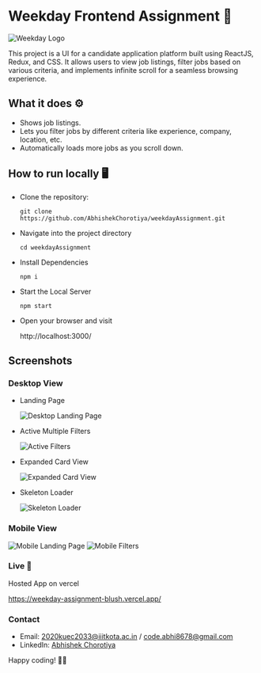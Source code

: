 # Weekday Frontend Assignment 🚀

![Weekday Logo](https://github.com/AbhishekChorotiya/weekdayAssignment/blob/main/screenshots/weekday_cover.jpeg)

This project is a UI for a candidate application platform built using ReactJS, Redux, and CSS. It allows users to view job listings, filter jobs based on various criteria, and implements infinite scroll for a seamless browsing experience.

## What it does ⚙️

- Shows job listings.
- Lets you filter jobs by different criteria like experience, company, location, etc.
- Automatically loads more jobs as you scroll down.

## How to run locally 🖥

- Clone the repository:
  ```
  git clone https://github.com/AbhishekChorotiya/weekdayAssignment.git
  ```
- Navigate into the project directory
  ```
  cd weekdayAssignment
  ```
- Install Dependencies
  ```
  npm i
  ```
- Start the Local Server

  ```
  npm start
  ```

- Open your browser and visit

  http://localhost:3000/

## Screenshots

### Desktop View

- Landing Page

  ![Desktop Landing Page](https://github.com/AbhishekChorotiya/weekdayAssignment/blob/main/screenshots/SC1.png)

- Active Multiple Filters

  ![Active Filters](https://github.com/AbhishekChorotiya/weekdayAssignment/blob/main/screenshots/filters.png)

- Expanded Card View

  ![Expanded Card View](https://github.com/AbhishekChorotiya/weekdayAssignment/blob/main/screenshots/expanded.png)

- Skeleton Loader

  ![Skeleton Loader](https://github.com/AbhishekChorotiya/weekdayAssignment/blob/main/screenshots/loader2.png)

### Mobile View

![Mobile Landing Page](https://github.com/AbhishekChorotiya/weekdayAssignment/blob/main/screenshots/mobileview.jpeg) ![Mobile Filters](https://github.com/AbhishekChorotiya/weekdayAssignment/blob/main/screenshots/mobile_filter.jpeg)

### Live 📡

Hosted App on vercel

https://weekday-assignment-blush.vercel.app/

### Contact

- Email: 2020kuec2033@iiitkota.ac.in / code.abhi8678@gmail.com
- LinkedIn: [Abhishek Chorotiya](https://www.linkedin.com/in/abhishek-chorotiya-7a1a0a222)

Happy coding! 🚀✨
